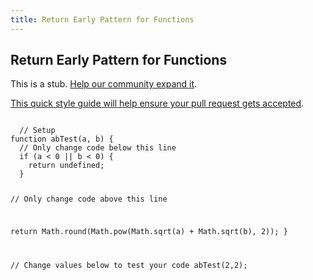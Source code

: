 ```yaml
---
title: Return Early Pattern for Functions
---
```

## Return Early Pattern for Functions

This is a stub. <a href='https://github.com/freecodecamp/guides/tree/master/src/pages/certifications/javascript-algorithms-and-data-structures/basic-javascript/return-early-pattern-for-functions/index.md' target='_blank' rel='nofollow'>Help our community expand it</a>.

<a href='https://github.com/freecodecamp/guides/blob/master/README.md' target='_blank' rel='nofollow'>This quick style guide will help ensure your pull request gets accepted</a>.

<!-- The article goes here, in GitHub-flavored Markdown. Feel free to add YouTube videos, images, and CodePen/JSBin embeds  -->

<code>
  // Setup
function abTest(a, b) {
  // Only change code below this line
  if (a < 0 || b < 0) {
    return undefined;
  }
  
  
  // Only change code above this line

  return Math.round(Math.pow(Math.sqrt(a) + Math.sqrt(b), 2));
}

// Change values below to test your code
abTest(2,2);
  </code>
